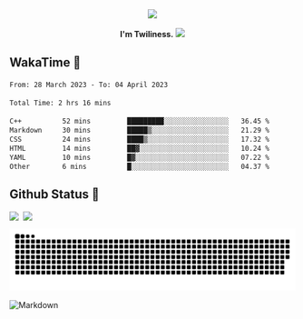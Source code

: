 <div align="center">
<img src="https://images.weserv.nl/?url=avatars.githubusercontent.com/u/10475770?v=4&h=360&w=360&fit=cover&mask=circle&maxage=7d"/>
</div>

<div align="center">

**I'm Twiliness.** <a href="https://github.com/DarkHighness"><img src="https://media.giphy.com/media/hvRJCLFzcasrR4ia7z/giphy.gif" width="5%"></a>

</div>

## WakaTime 🧐

<!--START_SECTION:waka-->

```text
From: 28 March 2023 - To: 04 April 2023

Total Time: 2 hrs 16 mins

C++          52 mins         █████████░░░░░░░░░░░░░░░░   36.45 %
Markdown     30 mins         █████▒░░░░░░░░░░░░░░░░░░░   21.29 %
CSS          24 mins         ████▒░░░░░░░░░░░░░░░░░░░░   17.32 %
HTML         14 mins         ██▓░░░░░░░░░░░░░░░░░░░░░░   10.24 %
YAML         10 mins         █▓░░░░░░░░░░░░░░░░░░░░░░░   07.22 %
Other        6 mins          █░░░░░░░░░░░░░░░░░░░░░░░░   04.37 %
```

<!--END_SECTION:waka-->

## Github Status 🥰

<div style="display: flex; gap: 8px;">
<img src="https://github-readme-stats.vercel.app/api?username=DarkHighness&count_private=true&show_icons=true&hide_border=true"/>
<img src="https://github-readme-stats.vercel.app/api/top-langs/?username=DarkHighness&hide_border=true"/>
</div>

<!-- ![3D-Profile](https://raw.githubusercontent.com/DarkHighness/DarkHighness/master/profile-3d-contrib/profile-south-season-animate.svg) -->

![Snake-Profile](https://raw.githubusercontent.com/DarkHighness/DarkHighness/master/dist/github-snake.svg)

 ![Markdown](https://img.shields.io/badge/markdown%20💘-%23000000.svg?style=for-the-badge&logo=markdown&logoColor=white)


